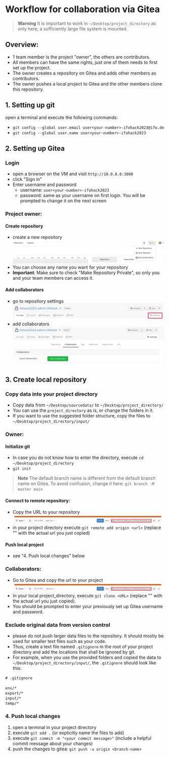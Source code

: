 # Workflow for collaboration via Gitea

> **Warning**
> It is important to work in `~/Desktop/project_directory` as only here, a sufficiently large file system is mounted. 

## Overview: 
- 1 team member is the project "owner", the others are contributors.
- All members can have the same rights, just one of them needs to first set up the project.
- The owner creates a repository on Gitea and adds other members as contributors.
- The owner pushes a local project to Gitea and the other members clone this repository.

## 1. Setting up git
open a terminal and execute the following commands: 
- `git config --global user.email user<your-number>-ifohack2023@ifo.de`
- `git config --global user.name user<your-number>-ifohack2023`


## 2. Setting up Gitea
### Login
- open a browser on the VM and visit `http://10.0.0.6:3000`
- click "Sign in" 
- Enter username and password
    - username: `user<your-number>-ifohack2023`
    - password: same as your username on first login. You will be prompted to change it on the next screen

### Project owner: 
#### Create repository
- create a new repository
![create-repository](./assets/create_repo.png)
- You can choose any name you want for your repository
- **Important**: Make sure to check "Make Repository Private", so only you and your team members can access it. 

#### Add collaborators
- go to repository settings
![repository-settings](./assets/repo_settings.png)
- add collaborators 
![add-collaborator](./assets/add_collaborator.png)


## 3. Create local repository

### Copy data into your project directory
- Copy data from `~/Desktop/sourcedata/` to `~/Desktop/project_directory/`
- You can use the `project_directory` as is, or change the folders in it.
- If you want to use the suggested folder structure, copy the files to `~/Desktop/project_directory/input/`

### Owner:
#### Initialize git
- In case you do not know how to enter the directory, execute `cd ~/Desktop/project_directory`
- `git init`

> **Note**
> The default branch name is different from the default branch name on Gitea. 
> To avoid confusion, change it here:
> `git branch -M master main`

#### Connect to remote repository: 
- Copy the URL to your repository 
![copy-url](./assets/copy_url.png)
- in your project directory execute `git remote add origin <url>` (replace "<url>" with the actual url you just copied)


#### Push local project
- see "4. Push local changes" below

### Collaborators: 
- Go to Gitea and copy the url to your project 
![copy-url](./assets/copy_url.png)
- In your local project_directory, execute `git clone <URL>` (replace "<URL>" with the actual url you just copied).
- You should be prompted to enter your previously set up Gitea username and password.

### Exclude original data from version control
- please do not push larger data files to the repository. It should mostly be used for smaller text files such as your code. 
- Thus, create a text file named `.gitignore` in the root of your project directory and add the locations that shall be ignored by git. 
- For example, when you use the provided folders and copied the data to `~/Desktop/project_directory/input/`, the `.gitignore` should look like this: 
```
# .gitignore

env/*
export/*
input/*
temp/*
```

### 4. Push local changes
1. open a terminal in your project directory
2. execute `git add .`  (or explicitly name the files to add)
3. execute `git commit -m "<your commit message>"` (include a helpful commit message about your changes)
4. push the changes to gitea: `git push -u origin <branch-name>`  



